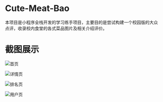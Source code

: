 # Cute-Meat-Bao

本项目是小程序全栈开发的学习练手项目，主要目的是尝试构建一个校园版的大众点评，收录校内食堂的各式菜品图片及相关介绍评价。

# 截图展示

![首页](./assets/screenshot/index.png)

![详情页](./assets/screenshot/detail.png)

![排名页](./assets/screenshot/ranking.png)

![用户页](./assets/screenshot/user.png)
